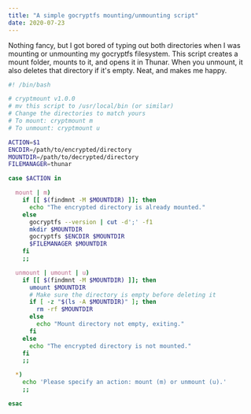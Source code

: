 ```yaml
---
title: "A simple gocryptfs mounting/unmounting script"
date: 2020-07-23
---
```


Nothing fancy, but I got bored of typing out both directories when I was mounting or unmounting my gocryptfs filesystem. This script creates a mount folder, mounts to it, and opens it in Thunar. When you unmount, it also deletes that directory if it's empty. Neat, and makes me happy.

``` bash
#! /bin/bash

# cryptmount v1.0.0
# mv this script to /usr/local/bin (or similar)
# Change the directories to match yours
# To mount: cryptmount m
# To unmount: cryptmount u

ACTION=$1
ENCDIR=/path/to/encrypted/directory
MOUNTDIR=/path/to/decrypted/directory
FILEMANAGER=thunar

case $ACTION in

  mount | m)
    if [[ $(findmnt -M $MOUNTDIR) ]]; then
      echo "The encrypted directory is already mounted."
    else
      gocryptfs --version | cut -d';' -f1
      mkdir $MOUNTDIR
      gocryptfs $ENCDIR $MOUNTDIR
      $FILEMANAGER $MOUNTDIR
    fi
    ;;

  unmount | umount | u)
    if [[ $(findmnt -M $MOUNTDIR) ]]; then
      umount $MOUNTDIR
      # Make sure the directory is empty before deleting it
      if [ -z "$(ls -A $MOUNTDIR)" ]; then
        rm -rf $MOUNTDIR
      else
        echo "Mount directory not empty, exiting."
      fi
    else
      echo "The encrypted directory is not mounted."
    fi
    ;;

  *)
    echo 'Please specify an action: mount (m) or unmount (u).'
    ;;

esac
```